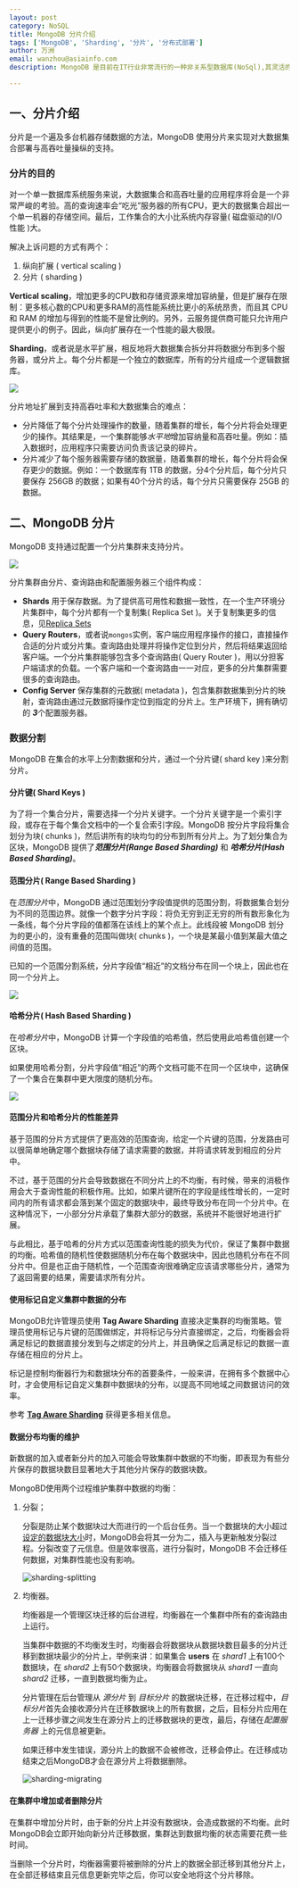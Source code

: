 ```yaml
---
layout: post
category: NoSQL
title: MongoDB 分片介绍
tags: ['MongoDB', 'Sharding', '分片', '分布式部署']
author: 万洲
email: wanzhou@asiainfo.com
description: MongoDB 是目前在IT行业非常流行的一种非关系型数据库(NoSql),其灵活的数据存储方式备受当前IT从业人员的青睐。Mongo DB很好的实现了面向对象的思想,在MongoDB中 每一条记录都是一个Document对象。Mongo DB最大的优势在于所有的数据持久操作都无需开发人员手动编写SQL语句,直接调用方法就可以轻松的实现CRUD操作。

---
```


## 一、分片介绍
分片是一个遍及多台机器存储数据的方法，MongoDB 使用分片来实现对大数据集合部署与高吞吐量操纵的支持。

### 分片的目的
对一个单一数据库系统服务来说，大数据集合和高吞吐量的应用程序将会是一个非常严峻的考验。高的查询速率会“吃光”服务器的所有CPU，更大的数据集合超出一个单一机器的存储空间。最后，工作集合的大小比系统内存容量( 磁盘驱动的I/O性能 )大。

解决上诉问题的方式有两个：

1. 纵向扩展 ( vertical scaling )
2. 分片 ( sharding )

**Vertical scaling**，增加更多的CPU数和存储资源来增加容纳量，但是扩展存在限制：更多核心数的CPU和更多RAM的高性能系统比更小的系统昂贵，而且其 CPU 和 RAM 的增加与得到的性能不是曾比例的。另外，云服务提供商可能只允许用户提供更小的例子。因此，纵向扩展存在一个性能的最大极限。

**Sharding**，或者说是水平扩展，相反地将大数据集合拆分并将数据分布到多个服务器，或分片上。每个分片都是一个独立的数据库，所有的分片组成一个逻辑数据库。

![](/images/post/sharded-collection.png)

分片地址扩展到支持高吞吐率和大数据集合的难点：

* 分片降低了每个分片处理操作的数量，随着集群的增长，每个分片将会处理更少的操作。其结果是，一个集群能够*水平地*增加容纳量和高吞吐量。例如：插入数据时，应用程序只需要访问负责该记录的碎片。
* 分片减少了每个服务器需要存储的数据量，随着集群的增长，每个分片将会保存更少的数据。例如：一个数据库有 1TB 的数据，分4个分片后，每个分片只要保存 256GB 的数据；如果有40个分片的话，每个分片只需要保存 25GB 的数据。

## 二、MongoDB 分片
MongoDB 支持通过配置一个分片集群来支持分片。

![](/images/post/sharded-cluster-production-architecture.png)

分片集群由分片、查询路由和配置服务器三个组件构成：

* **Shards** 用于保存数据。为了提供高可用性和数据一致性，在一个生产环境分片集群中，每个分片都有一个复制集( Replica Set )。关于复制集更多的信息，见[Replica Sets][link1]
* **Query Routers**，或者说`mongos`实例，客户端应用程序操作的接口，直接操作合适的分片或分片集。查询路由处理并将操作定位到分片，然后将结果返回给客户端。一个分片集群能够包含多个查询路由( Query Router )，用以分担客户端请求的负载。一个客户端和一个查询路由一一对应，更多的分片集群需要很多的查询路由。
* **Config Server** 保存集群的元数据( metadata )，包含集群数据集到分片的映射，查询路由通过元数据将操作定位到指定的分片上。生产环境下，拥有确切的 ***3***个配置服务器。

[link1]: http://docs.mongodb.org/manual/core/replication/ "http://docs.mongodb.org/manual/core/replication/"

### 数据分割
MongoDB 在集合的水平上分割数据和分片，通过一个分片键( shard key )来分割分片。

#### 分片键( Shard Keys )
为了将一个集合分片，需要选择一个分片关键字。一个分片关键字是一个索引字段，或存在于每个集合文档中的一个复合索引字段。MongoDB 按分片字段将集合划分为块( chunks )，然后讲所有的块均匀的分布到所有分片上。为了划分集合为区块，MongoDB 提供了***范围分片(Range Based Sharding)*** 和 ***哈希分片(Hash Based Sharding)***。

#### 范围分片( Range Based Sharding )
在*范围分片*中，MongoDB 通过范围划分字段值提供的范围分割，将数据集合划分为不同的范围边界。就像一个数字分片字段：将负无穷到正无穷的所有数形象化为一条线，每个分片字段的值都落在该线上的某个点上。此线段被 MongoDB 划分为的更小的，没有重叠的范围叫做块( chunks )，一个块是某最小值到某最大值之间值的范围。

已知的一个范围分割系统，分片字段值“相近”的文档分布在同一个块上，因此也在同一个分片上。

![](/images/post/sharding-range-based.png)

#### 哈希分片( Hash Based Sharding )
在*哈希分片*中，MongoDB 计算一个字段值的哈希值，然后使用此哈希值创建一个区块。

如果使用哈希分割，分片字段值“相近”的两个文档可能不在同一个区块中，这确保了一个集合在集群中更大限度的随机分布。

![](/images/post/sharding-hash-based.png)

#### 范围分片和哈希分片的性能差异
基于范围的分片方式提供了更高效的范围查询，给定一个片键的范围，分发路由可以很简单地确定哪个数据块存储了请求需要的数据，并将请求转发到相应的分片中。

不过，基于范围的分片会导致数据在不同分片上的不均衡，有时候，带来的消极作用会大于查询性能的积极作用。比如，如果片键所在的字段是线性增长的，一定时间内的所有请求都会落到某个固定的数据块中，最终导致分布在同一个分片中。在这种情况下，一小部分分片承载了集群大部分的数据，系统并不能很好地进行扩展。

与此相比，基于哈希的分片方式以范围查询性能的损失为代价，保证了集群中数据的均衡。哈希值的随机性使数据随机分布在每个数据块中，因此也随机分布在不同分片中。但是也正由于随机性，一个范围查询很难确定应该请求哪些分片，通常为了返回需要的结果，需要请求所有分片。

#### 使用标记自定义集群中数据的分布
MongoDB允许管理员使用 **Tag Aware Sharding** 直接决定集群的均衡策略。管理员使用标记与片键的范围做绑定，并将标记与分片直接绑定，之后，均衡器会将满足标记的数据直接分发到与之绑定的分片上，并且确保之后满足标记的数据一直存储在相应的分片上。

标记是控制均衡器行为和数据块分布的首要条件，一般来讲，在拥有多个数据中心时，才会使用标记自定义集群中数据块的分布，以提高不同地域之间数据访问的效率。

参考 **[Tag Aware Sharding][link2]** 获得更多相关信息。

[link2]: http://docs.mongodb.org/manual/core/tag-aware-sharding/ "http://docs.mongodb.org/manual/core/tag-aware-sharding/"

#### 数据分布均衡的维护
新数据的加入或者新分片的加入可能会导致集群中数据的不均衡，即表现为有些分片保存的数据块数目显著地大于其他分片保存的数据块数。

MongoBD使用两个过程维护集群中数据的均衡：

1. 分裂；
	
	分裂是防止某个数据块过大而进行的一个后台任务。当一个数据块的大小超过[设定的数据块大小][link3]时，MongoDB会将其一分为二，插入与更新触发分裂过程。分裂改变了元信息。但是效率很高，进行分裂时，MongoDB 不会迁移任何数据，对集群性能也没有影响。
	
	![sharding-splitting](/images/post/sharding-splitting.png)
	
[link3]: http://docs.mongodb.org/manual/core/sharding-chunk-splitting/#sharding-chunk-size "http://docs.mongodb.org/manual/core/sharding-chunk-splitting/#sharding-chunk-size"

2. 均衡器。
	
	均衡器是一个管理区块迁移的后台进程，均衡器在一个集群中所有的查询路由上运行。

	当集群中数据的不均衡发生时，均衡器会将数据块从数据块数目最多的分片迁移到数据块最少的分片上，举例来讲：如果集合 **users** 在 *shard1* 上有100个数据块，在 *shard2* 上有50个数据块，均衡器会将数据块从 *shard1* 一直向 *shard2* 迁移，一直到数据均衡为止。

	分片管理在后台管理从 *源分片* 到 *目标分片* 的数据块迁移，在迁移过程中，*目标分片*首先会接收源分片在迁移数据块上的所有数据，之后，目标分片应用在上一迁移步骤之间发生在源分片上的迁移数据块的更改，最后，存储在*配置服务器* 上的元信息被更新。

	如果迁移中发生错误，源分片上的数据不会被修改，迁移会停止。在迁移成功结束之后MongoDB才会在源分片上将数据删除。
	
	![sharding-migrating](/images/post/sharding-migrating.png)
	
#### 在集群中增加或者删除分片
在集群中增加分片时，由于新的分片上并没有数据块，会造成数据的不均衡。此时MongoDB会立即开始向新分片迁移数据，集群达到数据均衡的状态需要花费一些时间。

当删除一个分片时，均衡器需要将被删除的分片上的数据全部迁移到其他分片上，在全部迁移结束且元信息更新完毕之后，你可以安全地将这个分片移除。
